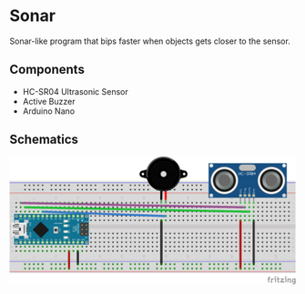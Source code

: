 # Sonar

Sonar-like program that bips faster when objects gets closer to the sensor.

## Components
 - HC-SR04 Ultrasonic Sensor
 - Active Buzzer
 - Arduino Nano
 
## Schematics

![Schematics](sonar.png)
